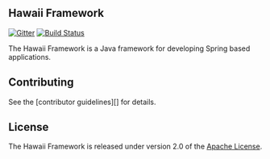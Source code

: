 ## Hawaii Framework

[![Gitter](https://badges.gitter.im/hawaiifw/hawaii-framework.svg)](https://gitter.im/hawaiifw/hawaii-framework?utm_source=badge&utm_medium=badge&utm_campaign=pr-badge)
[![Build Status](https://travis-ci.org/hawaiifw/hawaii-framework.svg?branch=master)](https://travis-ci.org/hawaiifw/hawaii-framework)

The Hawaii Framework is a Java framework for developing Spring based applications.

## Contributing

See the [contributor guidelines][] for details.

## License
The Hawaii Framework is released under version 2.0 of the [Apache License][].

[Apache License]: http://www.apache.org/licenses/LICENSE-2.0
